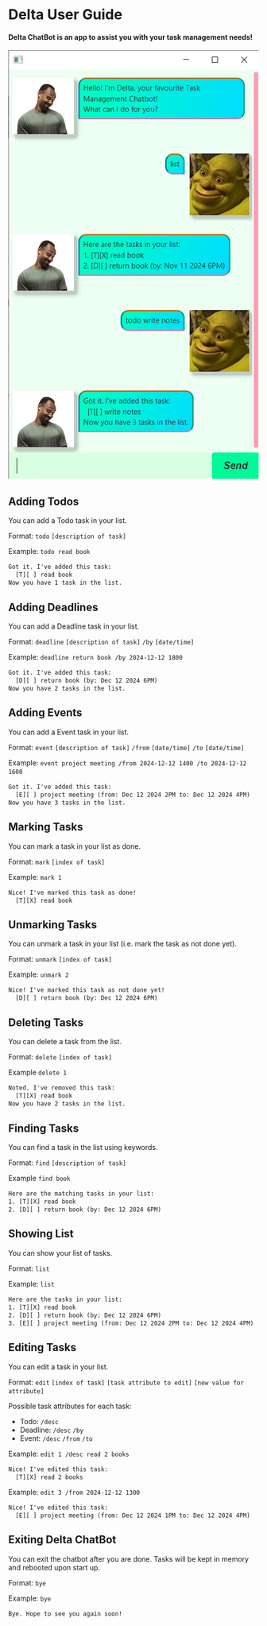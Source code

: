 # Delta User Guide

#### Delta ChatBot is an app to assist you with your task management needs!

![image](./Ui.png)

## Adding Todos

You can add a Todo task in your list.

Format: `todo` `[description of task]`

Example: `todo read book`

```
Got it. I've added this task:
  [T][ ] read book
Now you have 1 task in the list.
```

## Adding Deadlines

You can add a Deadline task in your list.

Format: `deadline` `[description of task]` `/by` `[date/time]`

Example: `deadline return book /by 2024-12-12 1800`

```
Got it. I've added this task:
  [D][ ] return book (by: Dec 12 2024 6PM) 
Now you have 2 tasks in the list.
```

## Adding Events

You can add a Event task in your list.

Format: `event` `[description of task]` `/from` `[date/time]` `/to` `[date/time]`

Example: `event project meeting /from 2024-12-12 1400 /to 2024-12-12 1600`

```
Got it. I've added this task:
  [E][ ] project meeting (from: Dec 12 2024 2PM to: Dec 12 2024 4PM) 
Now you have 3 tasks in the list.
```

## Marking Tasks

You can mark a task in your list as done.

Format: `mark` `[index of task]`

Example: `mark 1`

```
Nice! I've marked this task as done!
  [T][X] read book 
```

## Unmarking Tasks

You can unmark a task in your list (i.e. mark the task as not done yet).

Format: `unmark` `[index of task]`

Example: `unmark 2`

```
Nice! I've marked this task as not done yet!
  [D][ ] return book (by: Dec 12 2024 6PM) 
```

## Deleting Tasks

You can delete a task from the list.

Format: `delete` `[index of task]`

Example `delete 1`

```
Noted. I've removed this task:
  [T][X] read book
Now you have 2 tasks in the list.
```

## Finding Tasks

You can find a task in the list using keywords.

Format: `find` `[description of task]`

Example `find book`

```
Here are the matching tasks in your list:
1. [T][X] read book
2. [D][ ] return book (by: Dec 12 2024 6PM)
```

## Showing List

You can show your list of tasks.

Format: `list`

Example: `list`

```
Here are the tasks in your list:
1. [T][X] read book
2. [D][ ] return book (by: Dec 12 2024 6PM)
3. [E][ ] project meeting (from: Dec 12 2024 2PM to: Dec 12 2024 4PM)
```

## Editing Tasks

You can edit a task in your list.

Format: `edit` `[index of task]` `[task attribute to edit]` `[new value for attribute]`

Possible task attributes for each task:
- Todo: `/desc`
- Deadline: `/desc` `/by`
- Event: `/desc` `/from` `/to`

Example: `edit 1 /desc read 2 books`

```
Nice! I've edited this task:
  [T][X] read 2 books
```

Example: `edit 3 /from 2024-12-12 1300`

```
Nice! I've edited this task:
  [E][ ] project meeting (from: Dec 12 2024 1PM to: Dec 12 2024 4PM)
```

## Exiting Delta ChatBot

You can exit the chatbot after you are done. Tasks will be kept in memory and rebooted upon start up.

Format: `bye`

Example: `bye`

```
Bye. Hope to see you again soon!
```